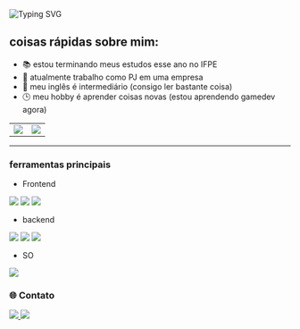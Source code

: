 <img src="https://readme-typing-svg.herokuapp.com?font=Fira+Code&size=32&pause=1000&color=7C338A&width=435&lines=Ol%C3%A1%2C+tudo+bem%3F" alt="Typing SVG" />

## **coisas rápidas sobre mim:**

- :books: estou terminando meus estudos esse ano no IFPE
- :construction_worker: atualmente trabalho como PJ em uma empresa
- :speech_balloon: meu inglês é intermediário (consigo ler bastante coisa)
- :clock3: meu hobby é aprender coisas novas (estou aprendendo gamedev agora)

<table align="center">
  <tr>
    <td align="center" style="padding=0;width=50%;">
      <img align="center" style="padding=0;" src="https://github-readme-stats.vercel.app/api?username=Ryannnkl&count_private=false&include_all_commits=true&show_icons=true&hide_title=true&hide_border=true&theme=dracula"/>
    </td>
    <td align="center" style="padding=0;width=50%;">
      <img align="center" style="padding=0;" src="https://github-readme-stats.vercel.app/api/top-langs/?username=Ryannnkl&layout=compact&hide_border=true?count_private=false&hide=css,html,cmake&langs_count=7&theme=dracula"/>
    </td>
  </tr>
</table>

---

### ferramentas principais
- Frontend

<div>
  <img src="https://img.shields.io/badge/react-%2320232a.svg?style=for-the-badge&logo=react&logoColor=%2361DAFB">
  <img src="https://img.shields.io/badge/Javascript-yellow?style=for-the-badge&logo=Javascript&logoColor=222">
  <img src="https://img.shields.io/badge/Next.js-black?style=for-the-badge&logo=next.js&logoColor=white">
</div>

- backend

<div>
  <img src="https://img.shields.io/badge/nodejs-339933?style=for-the-badge&logo=Node.js&logoColor=white">
  <img src="https://img.shields.io/badge/mongodb-00ED64?style=for-the-badge&logo=mongodb&logoColor=00684A">
  <img src="https://img.shields.io/badge/Nest-E0234E?style=for-the-badge&logo=nestjs&logoColor=black">
</div>

- SO

<img src="https://img.shields.io/badge/Linux-FCC624?style=for-the-badge&logo=linux&logoColor=black">

### :globe_with_meridians: Contato

<a href="https://www.instagram.com/ryann_ferreira_/">
  <img src="https://img.shields.io/badge/INSTAGRAM-ff5555?&style=for-the-badge&logo=instagram&logoColor=ff5555&label=ryann_ferreira_" />
</a>

<a href="mailto:ryannnkl@gmail.com?subject = Eai%20Ryann&body = Tudo%20bom?" target="_blank">
  <img src="https://img.shields.io/badge/EMAIL-white?&style=for-the-badge&logo=mail.ru&logoColor=FFFFFF&label=ryannnkl@gmail.com" />
</a>
